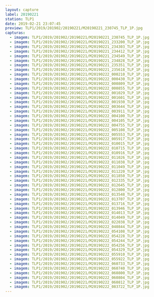 ```yaml
---
layout: capture
label: 20190221
station: TLP1
date: 2019-02-21 23:07:45
preview: TLP1/2019/201902/20190221/M20190221_230745_TLP_1P.jpg
capturas:
  - imagem: TLP1/2019/201902/20190221/M20190221_230745_TLP_1P.jpg
  - imagem: TLP1/2019/201902/20190221/M20190221_233200_TLP_1P.jpg
  - imagem: TLP1/2019/201902/20190221/M20190221_234303_TLP_1P.jpg
  - imagem: TLP1/2019/201902/20190221/M20190221_234412_TLP_1P.jpg
  - imagem: TLP1/2019/201902/20190221/M20190221_234549_TLP_1P.jpg
  - imagem: TLP1/2019/201902/20190221/M20190221_234828_TLP_1P.jpg
  - imagem: TLP1/2019/201902/20190221/M20190221_235351_TLP_1P.jpg
  - imagem: TLP1/2019/201902/20190221/M20190221_235618_TLP_1P.jpg
  - imagem: TLP1/2019/201902/20190221/M20190222_000210_TLP_1P.jpg
  - imagem: TLP1/2019/201902/20190221/M20190222_000430_TLP_1P.jpg
  - imagem: TLP1/2019/201902/20190221/M20190222_000809_TLP_1P.jpg
  - imagem: TLP1/2019/201902/20190221/M20190222_000855_TLP_1P.jpg
  - imagem: TLP1/2019/201902/20190221/M20190222_001029_TLP_1P.jpg
  - imagem: TLP1/2019/201902/20190221/M20190222_001601_TLP_1P.jpg
  - imagem: TLP1/2019/201902/20190221/M20190222_001930_TLP_1P.jpg
  - imagem: TLP1/2019/201902/20190221/M20190222_003644_TLP_1P.jpg
  - imagem: TLP1/2019/201902/20190221/M20190222_003911_TLP_1P.jpg
  - imagem: TLP1/2019/201902/20190221/M20190222_004100_TLP_1P.jpg
  - imagem: TLP1/2019/201902/20190221/M20190222_004105_TLP_1P.jpg
  - imagem: TLP1/2019/201902/20190221/M20190222_004755_TLP_1P.jpg
  - imagem: TLP1/2019/201902/20190221/M20190222_005108_TLP_1P.jpg
  - imagem: TLP1/2019/201902/20190221/M20190222_005553_TLP_1P.jpg
  - imagem: TLP1/2019/201902/20190221/M20190222_005917_TLP_1P.jpg
  - imagem: TLP1/2019/201902/20190221/M20190222_010015_TLP_1P.jpg
  - imagem: TLP1/2019/201902/20190221/M20190222_010715_TLP_1P.jpg
  - imagem: TLP1/2019/201902/20190221/M20190222_010916_TLP_1P.jpg
  - imagem: TLP1/2019/201902/20190221/M20190222_011026_TLP_1P.jpg
  - imagem: TLP1/2019/201902/20190221/M20190222_011038_TLP_1P.jpg
  - imagem: TLP1/2019/201902/20190221/M20190222_011049_TLP_1P.jpg
  - imagem: TLP1/2019/201902/20190221/M20190222_011220_TLP_1P.jpg
  - imagem: TLP1/2019/201902/20190221/M20190222_011850_TLP_1P.jpg
  - imagem: TLP1/2019/201902/20190221/M20190222_012335_TLP_1P.jpg
  - imagem: TLP1/2019/201902/20190221/M20190222_012645_TLP_1P.jpg
  - imagem: TLP1/2019/201902/20190221/M20190222_012800_TLP_1P.jpg
  - imagem: TLP1/2019/201902/20190221/M20190222_013548_TLP_1P.jpg
  - imagem: TLP1/2019/201902/20190221/M20190222_013707_TLP_1P.jpg
  - imagem: TLP1/2019/201902/20190221/M20190222_013716_TLP_1P.jpg
  - imagem: TLP1/2019/201902/20190221/M20190222_013946_TLP_1P.jpg
  - imagem: TLP1/2019/201902/20190221/M20190222_014013_TLP_1P.jpg
  - imagem: TLP1/2019/201902/20190221/M20190222_014049_TLP_1P.jpg
  - imagem: TLP1/2019/201902/20190221/M20190222_022038_TLP_1P.jpg
  - imagem: TLP1/2019/201902/20190221/M20190222_040844_TLP_1P.jpg
  - imagem: TLP1/2019/201902/20190221/M20190222_054108_TLP_1P.jpg
  - imagem: TLP1/2019/201902/20190221/M20190222_054228_TLP_1P.jpg
  - imagem: TLP1/2019/201902/20190221/M20190222_054244_TLP_1P.jpg
  - imagem: TLP1/2019/201902/20190221/M20190222_054256_TLP_1P.jpg
  - imagem: TLP1/2019/201902/20190221/M20190222_054329_TLP_1P.jpg
  - imagem: TLP1/2019/201902/20190221/M20190222_055910_TLP_1P.jpg
  - imagem: TLP1/2019/201902/20190221/M20190222_055922_TLP_1P.jpg
  - imagem: TLP1/2019/201902/20190221/M20190222_060733_TLP_1P.jpg
  - imagem: TLP1/2019/201902/20190221/M20190222_060740_TLP_1P.jpg
  - imagem: TLP1/2019/201902/20190221/M20190222_060800_TLP_1P.jpg
  - imagem: TLP1/2019/201902/20190221/M20190222_060804_TLP_1P.jpg
  - imagem: TLP1/2019/201902/20190221/M20190222_060812_TLP_1P.jpg
  - imagem: TLP1/2019/201902/20190221/M20190222_083722_TLP_1P.jpg
---
```

